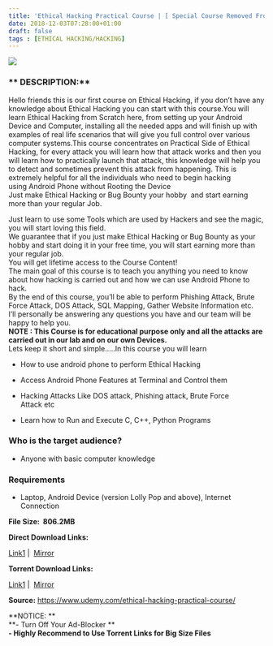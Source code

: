 ```yaml
---
title: 'Ethical Hacking Practical Course | [ Special Course Removed From Official Site ]'
date: 2018-12-03T07:28:00+01:00
draft: false
tags : [ETHICAL HACKING/HACKING]
---
```


  

**[![](https://3.bp.blogspot.com/-cGyzyL7yrtQ/XATLpE7g9YI/AAAAAAAAAUc/q4egHR6vKCsl8Vk_hdo7DadRzGvlJaYMQCLcBGAs/s640/Ethical-Hacking-Practical-Course.jpg)](https://3.bp.blogspot.com/-cGyzyL7yrtQ/XATLpE7g9YI/AAAAAAAAAUc/q4egHR6vKCsl8Vk_hdo7DadRzGvlJaYMQCLcBGAs/s1600/Ethical-Hacking-Practical-Course.jpg)**

  
  

### ** DESCRIPTION:**

Hello friends this is our first course on Ethical Hacking, if you don’t have any knowledge about Ethical Hacking you can start with this course.You will learn Ethical Hacking from Scratch here, from setting up your Android Device and Computer, installing all the needed apps and will finish up with examples of real life scenarios that will give you full control over various computer systems.This course concentrates on Practical Side of Ethical Hacking, for every attack you will learn how that attack works and then you will learn how to practically launch that attack, this knowledge will help you to detect and sometimes prevent this attack from happening. This is extremely helpful for all the individuals who need to begin hacking using Android Phone without Rooting the Device  
Just make Ethical Hacking or Bug Bounty your hobby  and start earning more than your regular Job.  

Just learn to use some Tools which are used by Hackers and see the magic, you will start loving this field.  
We guarantee that if you just make Ethical Hacking or Bug Bounty as your hobby and start doing it in your free time, you will start earning more than your regular job.  
You will get lifetime access to the Course Content!  
The main goal of this course is to teach you anything you need to know about how hacking is carried out and how we can use Android Phone to hack.  
By the end of this course, you’ll be able to perform Phishing Attack, Brute Force Attack, DOS Attack, SQL Mapping, Gather Website Information etc.  
I’ll personally be answering any questions you have and our team will be happy to help you.  
**NOTE : This Course is for educational purpose only and all the attacks are carried out in our lab and on our own Devices.**  
Lets keep it short and simple…..In this course you will learn  

*   How to use android phone to perform Ethical Hacking

*   Access Android Phone Features at Terminal and Control them

*   Hacking Attacks Like DOS attack, Phishing attack, Brute Force Attack etc

*   Learn how to Run and Execute C, C++, Python Programs

### Who is the target audience?

*   Anyone with basic computer knowledge

### Requirements

*   Laptop, Android Device (version Lolly Pop and above), Internet Connection

**File Size:  806.2MB**

**Direct Download Links:**

[Link1](http://turboagram.com/18521555/ethical-hacking-practical-link1) |  [Mirror](http://turboagram.com/18521555/ethical-hacking-practical-link2)  

**Torrent Download Links:**

[Link1](http://turboagram.com/18521555/ethical-hacking-practicall-torrent1) |  [Mirror](http://turboagram.com/18521555/ethical-hacking-practicall-torrent2)

  

**Source:** https://www.udemy.com/ethical-hacking-practical-course/  
  
**NOTICE: **  
**\- Turn Off Your Ad-Blocker **  
**\- Highly Recommend to Use Torrent Links for Big Size Files**